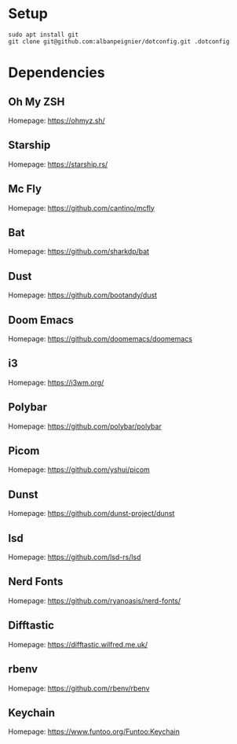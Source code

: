 

# Setup

```
sudo apt install git
git clone git@github.com:albanpeignier/dotconfig.git .dotconfig
```

# Dependencies

## Oh My ZSH

Homepage: https://ohmyz.sh/

## Starship

Homepage: https://starship.rs/

## Mc Fly

Homepage: https://github.com/cantino/mcfly

## Bat

Homepage: https://github.com/sharkdp/bat

## Dust

Homepage: https://github.com/bootandy/dust

## Doom Emacs

Homepage: https://github.com/doomemacs/doomemacs

## i3

Homepage: https://i3wm.org/

## Polybar

Homepage: https://github.com/polybar/polybar

## Picom

Homepage: https://github.com/yshui/picom

## Dunst

Homepage: https://github.com/dunst-project/dunst

## lsd

Homepage: https://github.com/lsd-rs/lsd

## Nerd Fonts

Homepage: https://github.com/ryanoasis/nerd-fonts/

## Difftastic

Homepage: https://difftastic.wilfred.me.uk/

## rbenv

Homepage: https://github.com/rbenv/rbenv

## Keychain 

Homepage: https://www.funtoo.org/Funtoo:Keychain
